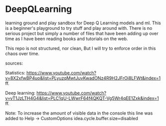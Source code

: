 # DeepQLearning
learning ground and play sandbox for Deep Q Learning models
and ml. 
This is a beginner's playground to try stuff and play around with.
There is no serious project but simply a number of files that have 
been adding up over time as I have been reading books and tutorials on the web.

This repo is not structured, nor clean, 
But I will try to enforce order in this chaos over time.

sources:

Statistics:
https://www.youtube.com/watch?v=8X2xfwBP4uo&list=PLyuzqMwtJuvKwadONz4R9H2JFrOi8LFWt&index=1
ff.

Deep learning:
https://www.youtube.com/watch?v=vT1JzLTH4G4&list=PLC1qU-LWwrF64f4QKQT-Vg5Wr4qEE1Zxk&index=1
ff. 

Note: To increase the amount of visible data in the console this line was added to Help -> CustomOptions
idea.cycle.buffer.size=disabled


